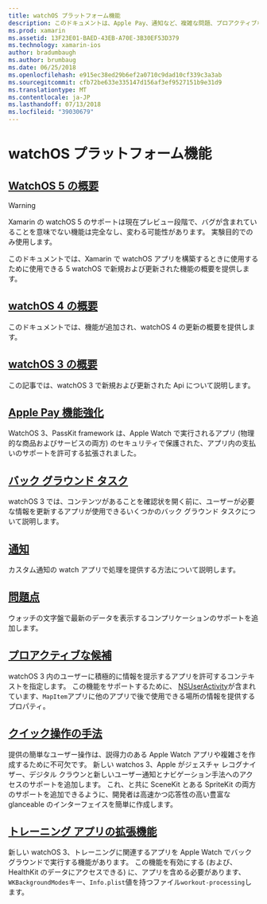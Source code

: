 ```yaml
---
title: watchOS プラットフォーム機能
description: このドキュメントは、Apple Pay、通知など、複雑な問題、プロアクティブな候補、トレーニングのアプリの詳細は、watchOS プラットフォーム機能を記述するさまざまなガイドにリンクしています。
ms.prod: xamarin
ms.assetid: 13F23E01-BAED-43EB-A70E-3B30EF53D379
ms.technology: xamarin-ios
author: bradumbaugh
ms.author: brumbaug
ms.date: 06/25/2018
ms.openlocfilehash: e915ec38ed29b6ef2a0710c9dad10cf339c3a3ab
ms.sourcegitcommit: cfb72be633e335147d156af3ef9527151b9e31d9
ms.translationtype: MT
ms.contentlocale: ja-JP
ms.lasthandoff: 07/13/2018
ms.locfileid: "39030679"
---
```

# <a name="watchos-platform-features"></a>watchOS プラットフォーム機能

## <a name="introduction-to-watchos-5introduction-to-watchos5indexmd"></a>[WatchOS 5 の概要](introduction-to-watchos5/index.md)

> [!WARNING]
> Xamarin の watchOS 5 のサポートは現在プレビュー段階で、バグが含まれていることを意味でない機能は完全なし、変わる可能性があります。
> 実験目的でのみ使用します。

このドキュメントでは、Xamarin で watchOS アプリを構築するときに使用するために使用できる 5 watchOS で新規および更新された機能の概要を提供します。

## <a name="introduction-to-watchos-4introduction-to-watchos4md"></a>[watchOS 4 の概要](introduction-to-watchos4.md)

このドキュメントでは、機能が追加され、watchOS 4 の更新の概要を提供します。

## <a name="introduction-to-watchos-3introduction-to-watchos3indexmd"></a>[watchOS 3 の概要](introduction-to-watchos3/index.md)

この記事では、watchOS 3 で新規および更新された Api について説明します。

## <a name="apple-pay-enhancementsioswatchosplatformapple-paymd"></a>[Apple Pay 機能強化](~/ios/watchos/platform/apple-pay.md)

WatchOS 3、PassKit framework は、Apple Watch で実行されるアプリ (物理的な商品およびサービスの両方) のセキュリティで保護された、アプリ内の支払いのサポートを許可する拡張されました。

## <a name="background-tasksioswatchosplatformbackground-tasksmd"></a>[バック グラウンド タスク](~/ios/watchos/platform/background-tasks.md)

watchOS 3 では、コンテンツがあることを確認状を開く前に、ユーザーが必要な情報を更新するアプリが使用できるいくつかのバック グラウンド タスクについて説明します。

## <a name="notificationsnotificationsmd"></a>[通知](notifications.md)

カスタム通知の watch アプリで処理を提供する方法について説明します。

## <a name="complicationscomplicationsmd"></a>[問題点](complications.md)

ウォッチの文字盤で最新のデータを表示するコンプリケーションのサポートを追加します。

## <a name="proactive-suggestionsioswatchosplatformproactive-suggestionsmd"></a>[プロアクティブな候補](~/ios/watchos/platform/proactive-suggestions.md)

watchOS 3 内のユーザーに積極的に情報を提示するアプリを許可するコンテキストを指定します。 この機能をサポートするために、 [NSUserActivity](https://developer.apple.com/reference/foundation/nsuseractivity)が含まれています、`MapItem`アプリに他のアプリで後で使用できる場所の情報を提供するプロパティ。

## <a name="quick-interaction-techniquesioswatchosplatformquick-interaction-techniquesmd"></a>[クイック操作の手法](~/ios/watchos/platform/quick-interaction-techniques.md)

提供の簡単なユーザー操作は、説得力のある Apple Watch アプリや複雑さを作成するために不可欠です。 新しい watchos 3、Apple がジェスチャ レコグナイザー、デジタル クラウンと新しいユーザー通知とナビゲーション手法へのアクセスのサポートを追加します。 これ、と共に SceneKit とある SpriteKit の両方のサポートを追加できるように、開発者は高速かつ応答性の高い豊富な glanceable のインターフェイスを簡単に作成します。

## <a name="workout-app-enhancementsioswatchosplatformworkout-appsmd"></a>[トレーニング アプリの拡張機能](~/ios/watchos/platform/workout-apps.md)

新しい watchOS 3、トレーニングに関連するアプリを Apple Watch でバック グラウンドで実行する機能があります。 この機能を有効にする (および、HealthKit のデータにアクセスできる) に、アプリを含める必要があります、`WKBackgroundModes`キー、`Info.plist`値を持つファイル`workout-processing`します。
